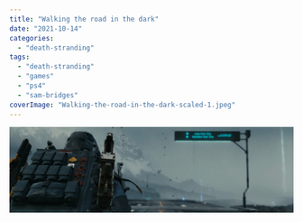 ```yaml
---
title: "Walking the road in the dark"
date: "2021-10-14"
categories: 
  - "death-stranding"
tags: 
  - "death-stranding"
  - "games"
  - "ps4"
  - "sam-bridges"
coverImage: "Walking-the-road-in-the-dark-scaled-1.jpeg"
---
```


[![](images/Walking-the-road-in-the-dark-scaled-1.jpeg)](https://davidpeach.co.uk/wp-content/uploads/2023/01/Walking-the-road-in-the-dark-scaled-1.jpeg)
